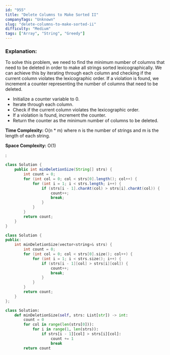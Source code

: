 ```yaml
---
id: "955"
title: "Delete Columns to Make Sorted II"
companyTags: "Unknown"
slug: "delete-columns-to-make-sorted-ii"
difficulty: "Medium"
tags: ["Array", "String", "Greedy"]
---
```


### Explanation:

To solve this problem, we need to find the minimum number of columns that need to be deleted in order to make all strings sorted lexicographically. We can achieve this by iterating through each column and checking if the current column violates the lexicographic order. If a violation is found, we increment a counter representing the number of columns that need to be deleted.

- Initialize a counter variable to 0.
- Iterate through each column.
- Check if the current column violates the lexicographic order.
- If a violation is found, increment the counter.
- Return the counter as the minimum number of columns to be deleted.

**Time Complexity:** O(n * m) where n is the number of strings and m is the length of each string.

**Space Complexity:** O(1)

:

```java
class Solution {
    public int minDeletionSize(String[] strs) {
        int count = 0;
        for (int col = 0; col < strs[0].length(); col++) {
            for (int i = 1; i < strs.length; i++) {
                if (strs[i - 1].charAt(col) > strs[i].charAt(col)) {
                    count++;
                    break;
                }
            }
        }
        return count;
    }
}
```

```cpp
class Solution {
public:
    int minDeletionSize(vector<string>& strs) {
        int count = 0;
        for (int col = 0; col < strs[0].size(); col++) {
            for (int i = 1; i < strs.size(); i++) {
                if (strs[i - 1][col] > strs[i][col]) {
                    count++;
                    break;
                }
            }
        }
        return count;
    }
};
```

```python
class Solution:
    def minDeletionSize(self, strs: List[str]) -> int:
        count = 0
        for col in range(len(strs[0])):
            for i in range(1, len(strs)):
                if strs[i - 1][col] > strs[i][col]:
                    count += 1
                    break
        return count
```